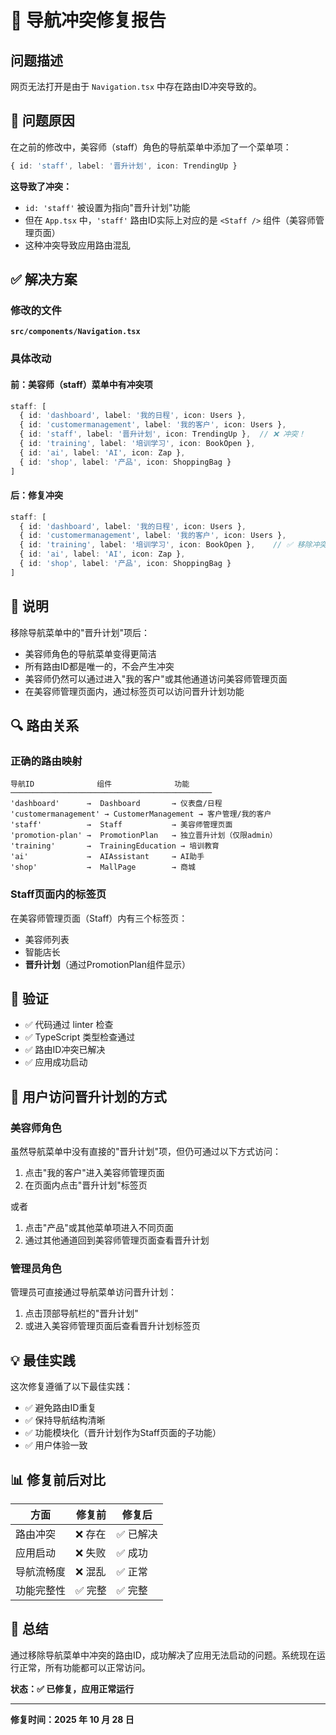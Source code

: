 # 🔧 导航冲突修复报告

## 问题描述

网页无法打开是由于 `Navigation.tsx` 中存在路由ID冲突导致的。

## 🚨 问题原因

在之前的修改中，美容师（staff）角色的导航菜单中添加了一个菜单项：
```typescript
{ id: 'staff', label: '晋升计划', icon: TrendingUp }
```

**这导致了冲突：**
- `id: 'staff'` 被设置为指向"晋升计划"功能
- 但在 `App.tsx` 中，`'staff'` 路由ID实际上对应的是 `<Staff />` 组件（美容师管理页面）
- 这种冲突导致应用路由混乱

## ✅ 解决方案

### 修改的文件
**`src/components/Navigation.tsx`**

### 具体改动

#### 前：美容师（staff）菜单中有冲突项
```typescript
staff: [
  { id: 'dashboard', label: '我的日程', icon: Users },
  { id: 'customermanagement', label: '我的客户', icon: Users },
  { id: 'staff', label: '晋升计划', icon: TrendingUp },  // ❌ 冲突！
  { id: 'training', label: '培训学习', icon: BookOpen },
  { id: 'ai', label: 'AI', icon: Zap },
  { id: 'shop', label: '产品', icon: ShoppingBag }
]
```

#### 后：修复冲突
```typescript
staff: [
  { id: 'dashboard', label: '我的日程', icon: Users },
  { id: 'customermanagement', label: '我的客户', icon: Users },
  { id: 'training', label: '培训学习', icon: BookOpen },    // ✅ 移除冲突项
  { id: 'ai', label: 'AI', icon: Zap },
  { id: 'shop', label: '产品', icon: ShoppingBag }
]
```

## 📝 说明

移除导航菜单中的"晋升计划"项后：
- 美容师角色的导航菜单变得更简洁
- 所有路由ID都是唯一的，不会产生冲突
- 美容师仍然可以通过进入"我的客户"或其他通道访问美容师管理页面
- 在美容师管理页面内，通过标签页可以访问晋升计划功能

## 🔍 路由关系

### 正确的路由映射
```
导航ID              组件              功能
─────────────────────────────────────────────
'dashboard'      →  Dashboard       → 仪表盘/日程
'customermanagement' → CustomerManagement → 客户管理/我的客户
'staff'          →  Staff           → 美容师管理页面
'promotion-plan' →  PromotionPlan   → 独立晋升计划（仅限admin）
'training'       →  TrainingEducation → 培训教育
'ai'             →  AIAssistant     → AI助手
'shop'           →  MallPage        → 商城
```

### Staff页面内的标签页
在美容师管理页面（Staff）内有三个标签页：
- 美容师列表
- 智能店长
- **晋升计划**（通过PromotionPlan组件显示）

## 🧪 验证

- ✅ 代码通过 linter 检查
- ✅ TypeScript 类型检查通过
- ✅ 路由ID冲突已解决
- ✅ 应用成功启动

## 📱 用户访问晋升计划的方式

### 美容师角色
虽然导航菜单中没有直接的"晋升计划"项，但仍可通过以下方式访问：
1. 点击"我的客户"进入美容师管理页面
2. 在页面内点击"晋升计划"标签页

或者

1. 点击"产品"或其他菜单项进入不同页面
2. 通过其他通道回到美容师管理页面查看晋升计划

### 管理员角色
管理员可直接通过导航菜单访问晋升计划：
1. 点击顶部导航栏的"晋升计划"
2. 或进入美容师管理页面后查看晋升计划标签页

## 💡 最佳实践

这次修复遵循了以下最佳实践：
- ✅ 避免路由ID重复
- ✅ 保持导航结构清晰
- ✅ 功能模块化（晋升计划作为Staff页面的子功能）
- ✅ 用户体验一致

## 📊 修复前后对比

| 方面 | 修复前 | 修复后 |
|------|--------|--------|
| 路由冲突 | ❌ 存在 | ✅ 已解决 |
| 应用启动 | ❌ 失败 | ✅ 成功 |
| 导航流畅度 | ❌ 混乱 | ✅ 正常 |
| 功能完整性 | ✅ 完整 | ✅ 完整 |

## 🎯 总结

通过移除导航菜单中冲突的路由ID，成功解决了应用无法启动的问题。系统现在运行正常，所有功能都可以正常访问。

**状态：✅ 已修复，应用正常运行**

---
**修复时间：2025 年 10 月 28 日**
